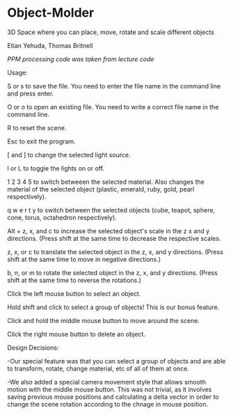 # Object-Molder
3D Space where you can place, move, rotate and scale different objects 

Etian Yehuda,
Thomas Britnell

*PPM processing code was taken from lecture code*

Usage:

S or s to save the file. You need to enter the file name in the command line and press enter.

O or o to open an existing file. You need to write a correct file name in the command line.

R to reset the scene.

Esc to exit the program.

[ and ] to change the selected light source.

l or L to toggle the lights on or off.

1 2 3 4 5 to switch betweeen the selected material. Also changes the material of the selected object (plastic, emerald, ruby, gold, pearl respectively).

q w e r t y to switch between the selected objects (cube, teapot, sphere, cone, torus, octahedron respectively).

Alt + z, x, and c to increase the selected object's scale in the z x and y directions. (Press shift at the same time to decrease the respective scales.

z, x, or c to translate the selected object in the z, x, and y directions. (Press shift at the same time to move in negative directions.)

b, n, or m to rotate the selected object in the z, x, and y directions. (Press shift at the same time to reverse the rotations.)

Click the left mouse button to select an object.

Hold shift and click to select a group of objects! This is our bonus feature.

Click and hold the middle mouse button to move around the scene.

Click the right mouse button to delete an object.


Design Decisions:

-Our special feature was that you can select a group of objects and are able to transform, rotate, change material, etc of all of them at once. 

-We also added a special camera movement style that allows smooth motion with the middle mouse button. This was not trivial, as it involves saving previous mouse positions and calculating a delta vector in order to change the scene rotation according to the chnage in mouse position. 


